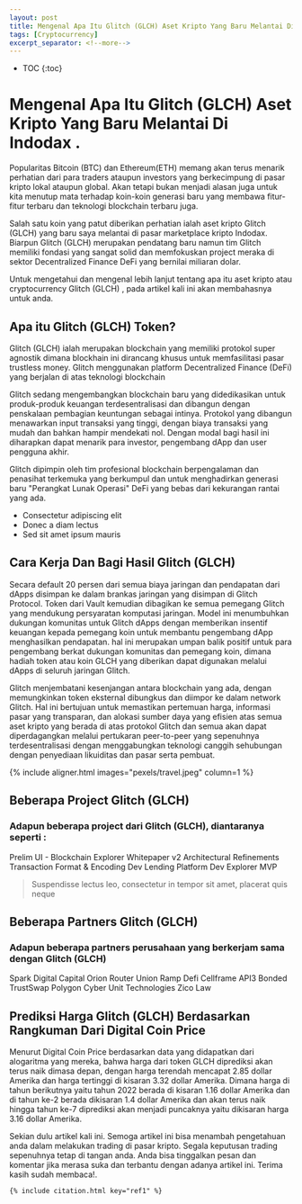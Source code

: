 ```yaml
---
layout: post
title: Mengenal Apa Itu Glitch (GLCH) Aset Kripto Yang Baru Melantai Di Indodax
tags: [Cryptocurrency]
excerpt_separator: <!--more-->
---
```

<!-- To be placed at the beginning of the post, it is where the table of content will be generated -->
* TOC
{:toc}
# Mengenal Apa Itu Glitch (GLCH) Aset Kripto Yang Baru Melantai Di Indodax . 
Popularitas Bitcoin (BTC) dan Ethereum(ETH) memang akan terus menarik perhatian dari para traders ataupun investors yang berkecimpung di pasar kripto lokal ataupun global. Akan tetapi bukan menjadi alasan juga untuk kita menutup mata terhadap koin-koin generasi baru yang membawa fitur-fitur terbaru dan teknologi blockchain terbaru juga.

Salah satu koin yang patut diberikan perhatian ialah aset kripto Glitch (GLCH) yang baru saya melantai di pasar marketplace kripto Indodax. Biarpun Glitch (GLCH) merupakan pendatang baru namun tim Glitch memiliki fondasi yang sangat solid dan memfokuskan project meraka di sektor Decentralized Finance DeFi yang bernilai miliaran dolar.

Untuk mengetahui dan mengenal lebih lanjut tentang apa itu aset kripto atau cryptocurrency Glitch (GLCH) , pada artikel kali ini  akan membahasnya untuk anda.
<!--more-->
## Apa itu Glitch (GLCH) Token?

Glitch (GLCH) ialah merupakan blockchain yang memiliki protokol super agnostik dimana blockhain ini dirancang khusus untuk memfasilitasi pasar trustless money. Glitch  menggunakan platform Decentralized Finance (DeFi) yang berjalan di atas teknologi blockchain

Glitch sedang mengembangkan blockchain baru yang didedikasikan untuk produk-produk keuangan terdesentralisasi dan dibangun dengan penskalaan pembagian keuntungan sebagai intinya. Protokol yang dibangun menawarkan input transaksi yang tinggi, dengan biaya transaksi yang mudah dan bahkan hampir mendekati nol. Dengan modal bagi hasil ini diharapkan dapat menarik para investor, pengembang dApp dan user pengguna akhir.

Glitch dipimpin oleh tim profesional blockchain berpengalaman dan penasihat terkemuka yang berkumpul dan  untuk menghadirkan generasi baru "Perangkat Lunak Operasi" DeFi yang bebas dari kekurangan rantai yang ada.
* Consectetur adipiscing elit
* Donec a diam lectus
* Sed sit amet ipsum mauris

## Cara Kerja Dan Bagi Hasil Glitch (GLCH) 

Secara default 20 persen dari semua biaya jaringan dan pendapatan dari dApps disimpan ke dalam brankas jaringan yang disimpan di Glitch Protocol. Token dari Vault kemudian dibagikan ke semua pemegang Glitch yang mendukung persyaratan komputasi jaringan. Model ini menumbuhkan dukungan komunitas untuk Glitch dApps dengan memberikan insentif keuangan kepada pemegang koin untuk membantu pengembang dApp menghasilkan pendapatan. hal ini merupakan umpan balik positif untuk para pengembang berkat dukungan komunitas dan pemegang koin, dimana hadiah token atau koin GLCH yang diberikan dapat digunakan melalui dApps di seluruh jaringan Glitch.

Glitch menjembatani kesenjangan antara blockchain yang ada, dengan memungkinkan token eksternal dibungkus dan diimpor ke dalam network Glitch. Hal ini bertujuan untuk memastikan pertemuan harga, informasi pasar yang transparan, dan alokasi sumber daya yang efisien atas semua aset kripto yang berada di atas protokol Glitch dan semua akan dapat diperdagangkan melalui pertukaran peer-to-peer yang sepenuhnya terdesentralisasi dengan menggabungkan teknologi canggih sehubungan dengan penyediaan likuiditas dan pasar serta pembuat.


{% include aligner.html images="pexels/travel.jpeg" column=1 %}

## Beberapa Project Glitch (GLCH)

### Adapun beberapa project dari Glitch (GLCH), diantaranya seperti : 
Prelim UI - Blockchain Explorer
Whitepaper v2
Architectural Refinements
Transaction Format & Encoding Dev
Lending Platform Dev
Explorer MVP

> Suspendisse lectus leo, consectetur in tempor sit amet, placerat quis neque

## Beberapa Partners Glitch (GLCH)
### Adapun beberapa partners perusahaan yang berkerjam sama dengan Glitch (GLCH)
Spark Digital Capital
Orion
Router
Union
Ramp Defi
Cellframe
API3
Bonded
TrustSwap
Polygon
Cyber Unit Technologies
Zico Law

## Prediksi Harga Glitch (GLCH) Berdasarkan Rangkuman Dari Digital Coin Price
Menurut Digital Coin Price berdasarkan data yang didapatkan dari alogaritma yang mereka, bahwa harga dari token GLCH diprediksi akan terus naik dimasa depan, dengan harga terendah mencapat 2.85 dollar Amerika dan harga tertinggi di kisaran 3.32 dollar Amerika. Dimana harga di tahun berikutnya yaitu tahun 2022 berada di kisaran 1.16 dollar Amerika dan di tahun ke-2 berada dikisaran 1.4 dollar Amerika dan akan terus naik hingga tahun ke-7 diprediksi akan menjadi puncaknya yaitu dikisaran harga 3.16 dollar Amerika.



Sekian dulu artikel kali ini. Semoga artikel ini bisa menambah pengetahuan anda dalam melakukan trading di pasar kripto. Segala keputusan trading sepenuhnya tetap di tangan anda. Anda bisa tinggalkan pesan dan komentar jika merasa suka dan terbantu dengan adanya artikel ini. Terima kasih sudah membaca!.


    {% include citation.html key="ref1" %}

